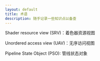 ```yaml
---
layout: default
title: 术语
description: 随手记录一些知识点以备查
---
```


Shader resource view (SRV)：着色器资源视图

Unordered access view (UAV)：无序访问视图

Pipeline State Object (PSO): 管线状态对象